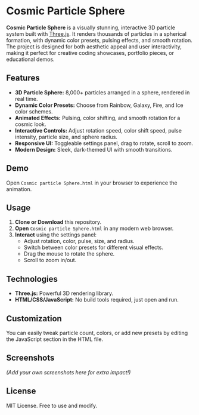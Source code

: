 # Cosmic Particle Sphere

**Cosmic Particle Sphere** is a visually stunning, interactive 3D particle system built with [Three.js](https://threejs.org/). It renders thousands of particles in a spherical formation, with dynamic color presets, pulsing effects, and smooth rotation. The project is designed for both aesthetic appeal and user interactivity, making it perfect for creative coding showcases, portfolio pieces, or educational demos.

## Features

- **3D Particle Sphere:** 8,000+ particles arranged in a sphere, rendered in real time.
- **Dynamic Color Presets:** Choose from Rainbow, Galaxy, Fire, and Ice color schemes.
- **Animated Effects:** Pulsing, color shifting, and smooth rotation for a cosmic look.
- **Interactive Controls:** Adjust rotation speed, color shift speed, pulse intensity, particle size, and sphere radius.
- **Responsive UI:** Toggleable settings panel, drag to rotate, scroll to zoom.
- **Modern Design:** Sleek, dark-themed UI with smooth transitions.

## Demo

Open `Cosmic particle Sphere.html` in your browser to experience the animation.

## Usage

1. **Clone or Download** this repository.
2. **Open** `Cosmic particle Sphere.html` in any modern web browser.
3. **Interact** using the settings panel:
   - Adjust rotation, color, pulse, size, and radius.
   - Switch between color presets for different visual effects.
   - Drag the mouse to rotate the sphere.
   - Scroll to zoom in/out.

## Technologies

- **Three.js:** Powerful 3D rendering library.
- **HTML/CSS/JavaScript:** No build tools required, just open and run.

## Customization

You can easily tweak particle count, colors, or add new presets by editing the JavaScript section in the HTML file.

## Screenshots

*(Add your own screenshots here for extra impact!)*

## License

MIT License. Free to use and modify.
